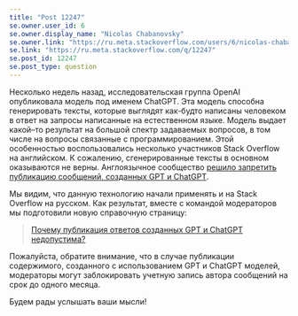 ```yaml
---
title: "Post 12247"
se.owner.user_id: 6
se.owner.display_name: "Nicolas Chabanovsky"
se.owner.link: "https://ru.meta.stackoverflow.com/users/6/nicolas-chabanovsky"
se.link: "https://ru.meta.stackoverflow.com/q/12247"
se.post_id: 12247
se.post_type: question
---
```

<p>Несколько недель назад, исследовательская группа OpenAI опубликовала модель под именем ChatGPT. Эта модель способна генерировать тексты, которые выглядят как-будто написаны человеком в ответ на запросы написанные на естественном языке. Модель выдает какой–то результат на большой спектр задаваемых вопросов, в том числе на вопросы связанные с программированием. Этой особенностью воспользовались несколько участников Stack Overflow на английском.  К сожалению, сгенерированные тексты в основном оказываются не верны. Англоязычное сообщество <a href="https://meta.stackoverflow.com/q/421831/564240">решило запретить публикацию сообщений, созданных GPT и ChatGPT</a>.</p>
<p>Мы видим, что данную технологию начали применять и на Stack Overflow на русском. Как результат, вместе с командой модераторов мы подготовили новую справочную страницу:</p>
<blockquote>
<p><a href="/help/gpt-policy">Почему публикация ответов созданных GPT и ChatGPT недопустима?</a></p>
</blockquote>
<p>Пожалуйста, обратите внимание, что в случае публикации содержимого, созданного с использованием GPT и ChatGPT моделей, модераторы могут заблокировать учетную запись автора сообщений на срок до одного месяца.</p>
<p>Будем рады услышать ваши мысли!</p>
